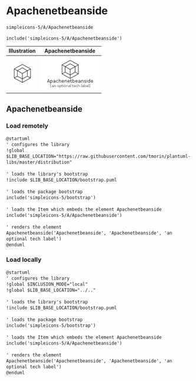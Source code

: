 # Apachenetbeanside


```text
simpleicons-5/A/Apachenetbeanside
```

```text
include('simpleicons-5/A/Apachenetbeanside')
```



| Illustration | Apachenetbeanside |
| :---: | :---: |
| ![illustration for Illustration](../../simpleicons-5/A/Apachenetbeanside.png) | ![illustration for Apachenetbeanside](../../simpleicons-5/A/Apachenetbeanside.Local.png) |




## Apachenetbeanside

### Load remotely
```plantuml
@startuml
' configures the library
!global $LIB_BASE_LOCATION="https://raw.githubusercontent.com/tmorin/plantuml-libs/master/distribution"

' loads the library's bootstrap
!include $LIB_BASE_LOCATION/bootstrap.puml

' loads the package bootstrap
include('simpleicons-5/bootstrap')

' loads the Item which embeds the element Apachenetbeanside
include('simpleicons-5/A/Apachenetbeanside')

' renders the element
Apachenetbeanside('Apachenetbeanside', 'Apachenetbeanside', 'an optional tech label')
@enduml
```

### Load locally
```plantuml
@startuml
' configures the library
!global $INCLUSION_MODE="local"
!global $LIB_BASE_LOCATION="../.."

' loads the library's bootstrap
!include $LIB_BASE_LOCATION/bootstrap.puml

' loads the package bootstrap
include('simpleicons-5/bootstrap')

' loads the Item which embeds the element Apachenetbeanside
include('simpleicons-5/A/Apachenetbeanside')

' renders the element
Apachenetbeanside('Apachenetbeanside', 'Apachenetbeanside', 'an optional tech label')
@enduml
```

